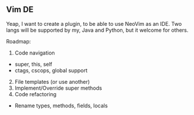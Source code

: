 Vim DE
---

Yeap, I want to create a plugin, to be able to use NeoVim as an IDE.
Two langs will be supported by my, Java and Python, but it welcome for others.

Roadmap:

1. Code navigation
 * super, this, self
 * ctags, cscops, global support
2. File templates (or use another)
3. Implement/Override super methods
4. Code refactoring
 * Rename types, methods, fields, locals
